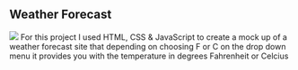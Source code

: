 <h2>Weather Forecast</h2>
<img src="https://raw.githubusercontent.com/amountcastlej/weather_forecast/main/dojoWeather.png">
For this project I used HTML, CSS & JavaScript to create a mock up of a weather forecast site that depending on choosing F or C on the drop down menu it provides you with the temperature in degrees Fahrenheit or Celcius
